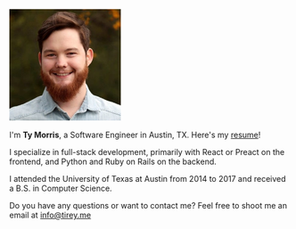 <img id="headshot" class="rounded" src="assets/img/headshot.jpg" alt="headshot - Ty Morris" width=200 height=200 />

I'm **Ty Morris**, a Software Engineer in Austin, TX. Here's my <a href="/assets/resume.pdf" target="_blank">resume</a>!

I specialize in full-stack development, primarily with React or Preact on the frontend, and Python and Ruby on Rails on the backend.

I attended the University of Texas at Austin from 2014 to 2017 and received a B.S. in Computer Science.

Do you have any questions or want to contact me? Feel free to shoot me an email at [info@tirey.me](mailto:info@tirey.me)
